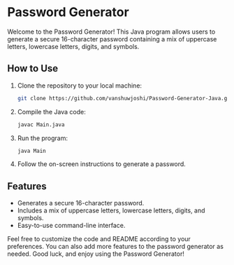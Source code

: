 # Password Generator

Welcome to the Password Generator! This Java program allows users to generate a secure 16-character password containing a mix of uppercase letters, lowercase letters, digits, and symbols.

## How to Use

1. Clone the repository to your local machine:

   ```bash
   git clone https://github.com/vanshuwjoshi/Password-Generator-Java.git
   ```
   
2. Compile the Java code:

   ```bash
   javac Main.java
   ```

3. Run the program:

   ```bash
   java Main
   ```

4. Follow the on-screen instructions to generate a password.

## Features

- Generates a secure 16-character password.
- Includes a mix of uppercase letters, lowercase letters, digits, and symbols.
- Easy-to-use command-line interface.

Feel free to customize the code and README according to your preferences. You can also add more features to the password generator as needed. Good luck, and enjoy using the Password Generator!
